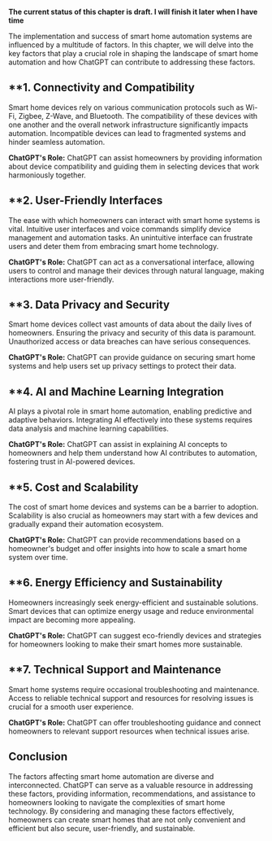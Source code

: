 **The current status of this chapter is draft. I will finish it later when I have time**

The implementation and success of smart home automation systems are influenced by a multitude of factors. In this chapter, we will delve into the key factors that play a crucial role in shaping the landscape of smart home automation and how ChatGPT can contribute to addressing these factors.

\*\*1. **Connectivity and Compatibility**
-----------------------------------------

Smart home devices rely on various communication protocols such as Wi-Fi, Zigbee, Z-Wave, and Bluetooth. The compatibility of these devices with one another and the overall network infrastructure significantly impacts automation. Incompatible devices can lead to fragmented systems and hinder seamless automation.

**ChatGPT's Role:** ChatGPT can assist homeowners by providing information about device compatibility and guiding them in selecting devices that work harmoniously together.

\*\*2. **User-Friendly Interfaces**
-----------------------------------

The ease with which homeowners can interact with smart home systems is vital. Intuitive user interfaces and voice commands simplify device management and automation tasks. An unintuitive interface can frustrate users and deter them from embracing smart home technology.

**ChatGPT's Role:** ChatGPT can act as a conversational interface, allowing users to control and manage their devices through natural language, making interactions more user-friendly.

\*\*3. **Data Privacy and Security**
------------------------------------

Smart home devices collect vast amounts of data about the daily lives of homeowners. Ensuring the privacy and security of this data is paramount. Unauthorized access or data breaches can have serious consequences.

**ChatGPT's Role:** ChatGPT can provide guidance on securing smart home systems and help users set up privacy settings to protect their data.

\*\*4. **AI and Machine Learning Integration**
----------------------------------------------

AI plays a pivotal role in smart home automation, enabling predictive and adaptive behaviors. Integrating AI effectively into these systems requires data analysis and machine learning capabilities.

**ChatGPT's Role:** ChatGPT can assist in explaining AI concepts to homeowners and help them understand how AI contributes to automation, fostering trust in AI-powered devices.

\*\*5. **Cost and Scalability**
-------------------------------

The cost of smart home devices and systems can be a barrier to adoption. Scalability is also crucial as homeowners may start with a few devices and gradually expand their automation ecosystem.

**ChatGPT's Role:** ChatGPT can provide recommendations based on a homeowner's budget and offer insights into how to scale a smart home system over time.

\*\*6. **Energy Efficiency and Sustainability**
-----------------------------------------------

Homeowners increasingly seek energy-efficient and sustainable solutions. Smart devices that can optimize energy usage and reduce environmental impact are becoming more appealing.

**ChatGPT's Role:** ChatGPT can suggest eco-friendly devices and strategies for homeowners looking to make their smart homes more sustainable.

\*\*7. **Technical Support and Maintenance**
--------------------------------------------

Smart home systems require occasional troubleshooting and maintenance. Access to reliable technical support and resources for resolving issues is crucial for a smooth user experience.

**ChatGPT's Role:** ChatGPT can offer troubleshooting guidance and connect homeowners to relevant support resources when technical issues arise.

**Conclusion**
--------------

The factors affecting smart home automation are diverse and interconnected. ChatGPT can serve as a valuable resource in addressing these factors, providing information, recommendations, and assistance to homeowners looking to navigate the complexities of smart home technology. By considering and managing these factors effectively, homeowners can create smart homes that are not only convenient and efficient but also secure, user-friendly, and sustainable.
